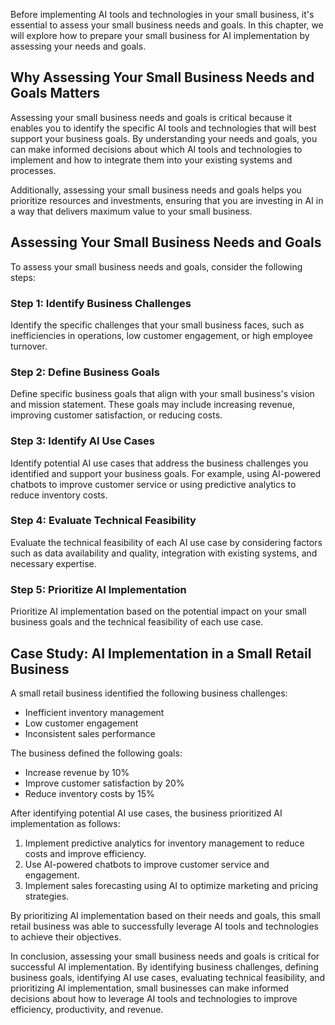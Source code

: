 
Before implementing AI tools and technologies in your small business, it's essential to assess your small business needs and goals. In this chapter, we will explore how to prepare your small business for AI implementation by assessing your needs and goals.

Why Assessing Your Small Business Needs and Goals Matters
---------------------------------------------------------

Assessing your small business needs and goals is critical because it enables you to identify the specific AI tools and technologies that will best support your business goals. By understanding your needs and goals, you can make informed decisions about which AI tools and technologies to implement and how to integrate them into your existing systems and processes.

Additionally, assessing your small business needs and goals helps you prioritize resources and investments, ensuring that you are investing in AI in a way that delivers maximum value to your small business.

Assessing Your Small Business Needs and Goals
---------------------------------------------

To assess your small business needs and goals, consider the following steps:

### Step 1: Identify Business Challenges

Identify the specific challenges that your small business faces, such as inefficiencies in operations, low customer engagement, or high employee turnover.

### Step 2: Define Business Goals

Define specific business goals that align with your small business's vision and mission statement. These goals may include increasing revenue, improving customer satisfaction, or reducing costs.

### Step 3: Identify AI Use Cases

Identify potential AI use cases that address the business challenges you identified and support your business goals. For example, using AI-powered chatbots to improve customer service or using predictive analytics to reduce inventory costs.

### Step 4: Evaluate Technical Feasibility

Evaluate the technical feasibility of each AI use case by considering factors such as data availability and quality, integration with existing systems, and necessary expertise.

### Step 5: Prioritize AI Implementation

Prioritize AI implementation based on the potential impact on your small business goals and the technical feasibility of each use case.

Case Study: AI Implementation in a Small Retail Business
--------------------------------------------------------

A small retail business identified the following business challenges:

* Inefficient inventory management
* Low customer engagement
* Inconsistent sales performance

The business defined the following goals:

* Increase revenue by 10%
* Improve customer satisfaction by 20%
* Reduce inventory costs by 15%

After identifying potential AI use cases, the business prioritized AI implementation as follows:

1. Implement predictive analytics for inventory management to reduce costs and improve efficiency.
2. Use AI-powered chatbots to improve customer service and engagement.
3. Implement sales forecasting using AI to optimize marketing and pricing strategies.

By prioritizing AI implementation based on their needs and goals, this small retail business was able to successfully leverage AI tools and technologies to achieve their objectives.

In conclusion, assessing your small business needs and goals is critical for successful AI implementation. By identifying business challenges, defining business goals, identifying AI use cases, evaluating technical feasibility, and prioritizing AI implementation, small businesses can make informed decisions about how to leverage AI tools and technologies to improve efficiency, productivity, and revenue.
